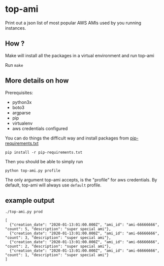 # top-ami
Print out a json list of most popular AWS AMIs used by you running instances.


## How ?

Make will install all the packages in a virtual environment and run top-ami

Run `make`

## More details on how

Prerequisites:

* python3x
* boto3
* argparse
* pip
* virtualenv
* aws credentials configured

You can do things the difficult way and install packages from [pip-requirements.txt](pip-requirements.txt) 

```
pip install -r pip-requirements.txt
```

Then you should be able to simply run

```
python top-ami.py profile
```


The only argument top-ami accepts, is the "profile" for aws credentials.
By default, top-ami will always use `default` profile.

## example output

```
./top-ami.py prod

[
  {"creation_date": "2020-01-13:01:00.000Z", "ami_id": "ami-66666666", "count": 5, "description": "super special ami"},
  {"creation_date": "2020-01-13:01:00.000Z", "ami_id": "ami-66666666", "count": 3, "description": "super special ami"},
  {"creation_date": "2020-01-13:01:00.000Z", "ami_id": "ami-66666666", "count": 2, "description": "super special ami"},
  {"creation_date": "2020-01-13:01:00.000Z", "ami_id": "ami-66666666", "count": 1, "description": "super special ami"}
]

```
